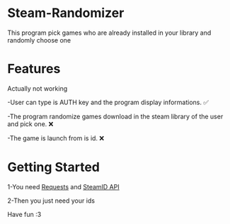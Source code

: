 # Steam-Randomizer
This program pick games who are already installed in your library and randomly choose one

# Features
Actually not working

-User can type is AUTH key and the program display informations. ✅ 

-The program randomize games download in the steam library of the user and pick one. ❌

-The game is launch from is id. ❌

# Getting Started

1-You need [Requests](https://pypi.org/project/requests/) and [SteamID API](https://github.com/smiley/steamapi/)

2-Then you just need your ids

Have fun :3
